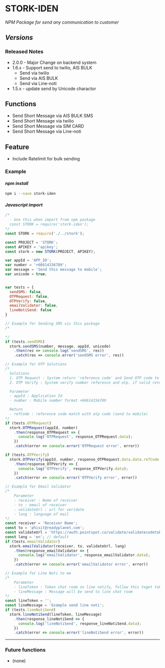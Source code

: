 # STORK-IDEN #

_NPM Package for send any communication to customer_

## _Versions_ ##

### Released Notes ###

- 2.0.0 - Major Change on backend system
- 1.6.x - Support send to twilio, AIS BULK
  - Send via twilio
  - Send via AIS BULK
  - Send via Line-noti
- 1.5.x - update send by Unicode charactor

## Functions ##

- Send Short Message via AIS BULK SMS
- Send Short Message via twilio
- Send Short Message via SIM CARD
- Send Short Message via Line-noti

## Feature ##

- Include Ratelimit for bulk sending

### Example ###

#### _*npm install*_ ####

```bash
npm i --save stork-iden
```

#### _*Javascript import*_ ####

```javascript
/*
  - Use this when import from npm package
  const STORK = require('stork-iden');
*/
const STORK = require('./../stork');

const PROJECT = 'STORK';
const APIKEY = 'apikey';
const stork = new STORK(PROJECT, APIKEY);

var appId = 'APP_ID';
var number = '+66614156789';
var message = 'Send this message to mobile';
var unicode = true;


var tests = {
  sendSMS: false,
  OTPRequest: false,
  OTPVerify: false,
  emailValidator: false,
  lineNotiSend: false
}

// Example for Sending SMS vis this package
/*

*/
if (tests.sendSMS)
  stork.sendSMS(number, message, appId, unicode)
    .then(res => console.log('sendSMS', res))
    .catch(res => console.error('sendSMS error', res))

// Example for OTP Solutions
/*
  Solutions
  1. OTP Request : System return 'reference code' and Send OTP code to mobile
  2. OTP Verify : System verify number reference and otp. if valid return 'true', else return 'false'

  Parameter
  - appId : Application Id
  - number : Mobile number format +66614156789

  Return
  - refCode : reference code match with otp code (send to mobile)
*/
if (tests.OTPRequest)
  stork.OTPRequest(appId, number)
    .then(response_OTPRequest => {
      console.log('OTPRequest', response_OTPRequest.data);
    })
    .catch(error => console.error('OTPRequest error', error))

if (tests.OTPVerify)
  stork.OTPVerify(appId, number, response_OTPRequest.data.data.refCode, '')
    .then(response_OTPVerify => {
      console.log('OTPVerify', response_OTPVerify.data);
    })
    .catch(error => console.error('OTPVerify error', error))

// Example for Email Validator
/*
    Parameter
    - receiver : Name of receiver
    - to : email of receiver
    - validateUrl : url for veridate
    - lang : language of mail
*/
const receiver = 'Receiver Name';
const to = 'phisit@readyplanet.com';
const validateUrl = 'https://auth.pointspot.co/validate/validatecodetobeverify';
const lang = 'en'; // default
if (tests.emailValidator)
  stork.emailValidator(receiver, to, validateUrl, lang)
    .then(response_emailValidator => {
      console.log('emailValidator', response_emailValidator.data);
    })
    .catch(error => console.error('emailValidator error', error))

// Example for Line Noti to me
/*
    Parameter
    - lineToken : Token chat room on line notify, follow this toget token https://notify-bot.line.me/en/
    - lineMessage : Message will be send to line chat room
*/
const lineToken = '';
const lineMessage = 'Example send line noti';
if (tests.lineNotiSend)
  stork.lineNotiSend(lineToken, lineMessage)
    .then(response_lineNotiSend => {
      console.log('lineNotiSend', response_lineNotiSend.data);
    })
    .catch(error => console.error('lineNotiSend error', error))
```

-----

### Future functions ###

- (none)